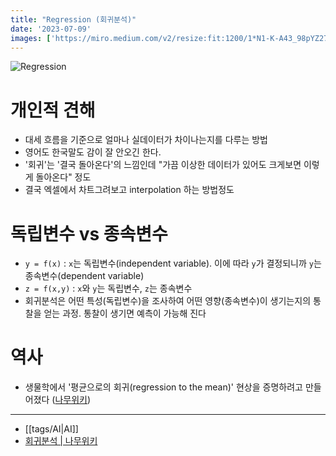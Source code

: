 ```yaml
---
title: "Regression (회귀분석)"
date: '2023-07-09'
images: ['https://miro.medium.com/v2/resize:fit:1200/1*N1-K-A43_98pYZ27fnupDA.jpeg']
---
```

![Regression](https://miro.medium.com/v2/resize:fit:1200/1*N1-K-A43_98pYZ27fnupDA.jpeg)

# 개인적 견해
- 대세 흐름을 기준으로 얼마나 실데이터가 차이나는지를 다루는 방법
- 영어도 한국말도 감이 잘 안오긴 한다.
- '회귀'는 '결국 돌아온다'의 느낌인데 "가끔 이상한 데이터가 있어도 크게보면 이렇게 돌아온다" 정도
- 결국 엑셀에서 차트그려보고 interpolation 하는 방법정도

# 독립변수 vs 종속변수
- `y = f(x)` : `x`는 독립변수(independent variable). 이에 따라 `y`가 결정되니까 `y`는 종속변수(dependent variable)
- `z = f(x,y)` : `x`와 `y`는 독립변수, `z`는 종속변수
- 회귀분석은 어떤 특성(독립변수)을 조사하여 어떤 영향(종속변수)이 생기는지의 통찰을 얻는 과정. 통찰이 생기면 예측이 가능해 진다

# 역사
- 생물학에서 '평균으로의 회귀(regression to the mean)' 현상을 증명하려고 만들어졌다 ([나무위키](https://namu.wiki/w/%ED%9A%8C%EA%B7%80%20%EB%B6%84%EC%84%9D#s-2))

---
- [[tags/AI|AI]]
- [회귀분석 | 나무위키](https://namu.wiki/w/%ED%9A%8C%EA%B7%80%20%EB%B6%84%EC%84%9D)